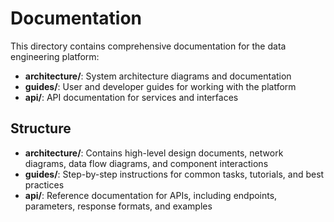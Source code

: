 # Documentation

This directory contains comprehensive documentation for the data engineering platform:

- **architecture/**: System architecture diagrams and documentation
- **guides/**: User and developer guides for working with the platform
- **api/**: API documentation for services and interfaces

## Structure

- **architecture/**: Contains high-level design documents, network diagrams, data flow diagrams, and component interactions
- **guides/**: Step-by-step instructions for common tasks, tutorials, and best practices
- **api/**: Reference documentation for APIs, including endpoints, parameters, response formats, and examples